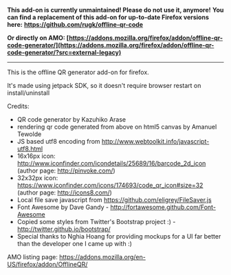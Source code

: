 **This add-on is currently unmaintained! Please do not use it, anymore!**
**You can find a replacement of this add-on for up-to-date Firefox versions here:**
**https://github.com/rugk/offline-qr-code**

**Or directly on AMO: [https://addons.mozilla.org/firefox/addon/offline-qr-code-generator/](https://addons.mozilla.org/firefox/addon/offline-qr-code-generator/?src=external-legacy)**

----


This is the offline QR generator add-on for firefox.

It's made using jetpack SDK, so it doesn't require browser restart on install/uninstall

Credits:
* QR code generator by Kazuhiko Arase
* rendering qr code generated from above on html5 canvas by Amanuel Tewolde
* JS based utf8 encoding from http://www.webtoolkit.info/javascript-utf8.html
* 16x16px icon: http://www.iconfinder.com/icondetails/25689/16/barcode_2d_icon (author page: http://pinvoke.com/)
* 32x32px icon: https://www.iconfinder.com/icons/174693/code_qr_icon#size=32 (author page: http://icons8.com/)
* Local file save javascript from https://github.com/eligrey/FileSaver.js
* Font Awesome by Dave Gandy - http://fortawesome.github.com/Font-Awesome
* Copied some styles from Twitter's Bootstrap project :) - http://twitter.github.io/bootstrap/
* Special thanks to Nghia Hoang for providing mockups for a UI far better than the developer one I came up with :)

AMO listing page: https://addons.mozilla.org/en-US/firefox/addon/OfflineQR/
